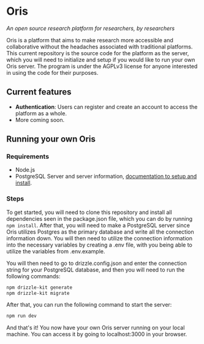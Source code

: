 # Oris
*An open source research platform for researchers, by researchers*

Oris is a platform that aims to make research more accessible and collaborative without the headaches associated with traditional platforms. This current repository is the source code for the platform as the server, which you will need to initialize and setup if you would like to run your own Oris server. The program is under the AGPLv3 license for anyone interested in using the code for their purposes.

## Current features
- **Authentication**: Users can register and create an account to access the platform as a whole.
- More coming soon.

## Running your own Oris

### Requirements
- Node.js
- PostgreSQL Server and server information, [documentation to setup and install]([https://nodejs.org/docs/latest/api/](https://www.postgresql.org/docs/current/tutorial-install.html)).

### Steps
To get started, you will need to clone this repository and install all dependencies seen in the package.json file, which you can do by running ``npm install``. After that, you will need to make a PostgreSQL server since Oris utilizes Postgres as the primary database and write all the connection information down. You will then need to utilize the connection information into the necessary variables by creating a .env file, with you being able to utilize the variables from .env.example.

You will then need to go to drizzle.config.json and enter the connection string for your PostgreSQL database, and then you will need to run the following commands:

```bash
npm drizzle-kit generate
npm drizzle-kit migrate
```

After that, you can run the following command to start the server:

```bash
npm run dev
```

And that's it! You now have your own Oris server running on your local machine. You can access it by going to localhost:3000 in your browser.
